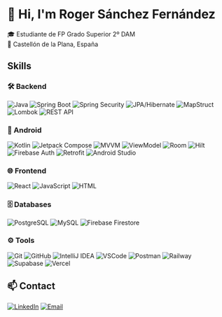# 👋 Hi, I'm Roger Sánchez Fernández

🎓 Estudiante de FP Grado Superior 2º DAM  
📍 Castellón de la Plana, España

## Skills

### 🛠️ Backend
![Java](https://img.shields.io/badge/-Java-007396?style=flat-square&logo=java)
![Spring Boot](https://img.shields.io/badge/-Spring%20Boot-6DB33F?style=flat-square&logo=spring-boot)
![Spring Security](https://img.shields.io/badge/-Spring%20Security-6DB33F?style=flat-square&logo=spring)
![JPA/Hibernate](https://img.shields.io/badge/-JPA%20%7C%20Hibernate-59666C?style=flat-square&logo=hibernate)
![MapStruct](https://img.shields.io/badge/-MapStruct-9D50BB?style=flat-square)
![Lombok](https://img.shields.io/badge/-Lombok-EA6D27?style=flat-square&logo=lombok)
![REST API](https://img.shields.io/badge/-REST%20API-005571?style=flat-square&logo=spring)

### 📱 Android
![Kotlin](https://img.shields.io/badge/-Kotlin-0095D5?style=flat-square&logo=kotlin)
![Jetpack Compose](https://img.shields.io/badge/-Jetpack%20Compose-4285F4?style=flat-square&logo=android)
![MVVM](https://img.shields.io/badge/-MVVM-FF6F00?style=flat-square)
![ViewModel](https://img.shields.io/badge/-ViewModel-757575?style=flat-square)
![Room](https://img.shields.io/badge/-Room-007396?style=flat-square&logo=sqlite)
![Hilt](https://img.shields.io/badge/-Hilt-34A853?style=flat-square&logo=dagger)
![Firebase Auth](https://img.shields.io/badge/-Firebase%20Auth-FFCA28?style=flat-square&logo=firebase)
![Retrofit](https://img.shields.io/badge/-Retrofit-3ddc84?style=flat-square)
![Android Studio](https://img.shields.io/badge/-Android%20Studio-3DDC84?style=flat-square&logo=android-studio)

### 🌐 Frontend
![React](https://img.shields.io/badge/-React-61DAFB?style=flat-square&logo=react)
![JavaScript](https://img.shields.io/badge/-JavaScript-F7DF1E?style=flat-square&logo=javascript)
![HTML](https://img.shields.io/badge/-HTML5-E34F26?style=flat-square&logo=html5)

### 🗄️ Databases
![PostgreSQL](https://img.shields.io/badge/-PostgreSQL-336791?style=flat-square&logo=postgresql)
![MySQL](https://img.shields.io/badge/-MySQL-4479A1?style=flat-square&logo=mysql)
![Firebase Firestore](https://img.shields.io/badge/-Firestore-FFCA28?style=flat-square&logo=firebase)

### ⚙️ Tools
![Git](https://img.shields.io/badge/-Git-F05032?style=flat-square&logo=git)
![GitHub](https://img.shields.io/badge/-GitHub-181717?style=flat-square&logo=github)
![IntelliJ IDEA](https://img.shields.io/badge/-IntelliJ%20IDEA-000000?style=flat-square&logo=intellij-idea)
![VSCode](https://img.shields.io/badge/-VSCode-007ACC?style=flat-square&logo=visual-studio-code)
![Postman](https://img.shields.io/badge/-Postman-FF6C37?style=flat-square&logo=postman)
![Railway](https://img.shields.io/badge/-Railway-111111?style=flat-square&logo=railway)
![Supabase](https://img.shields.io/badge/-Supabase-3ECF8E?style=flat-square&logo=supabase)
![Vercel](https://img.shields.io/badge/-Vercel-000000?style=flat-square&logo=vercel)

## 📫 Contact

[![LinkedIn](https://img.shields.io/badge/-LinkedIn-0A66C2?style=flat-square&logo=linkedin&logoColor=white)](https://www.linkedin.com/in/roger-sanchez-fernandez/)
[![Email](https://img.shields.io/badge/-Email-D14836?style=flat-square&logo=gmail&logoColor=white)](mailto:roger190892@gmail.com)


<!--
**ROGER-SAN-FER/ROGER-SAN-FER** is a ✨ _special_ ✨ repository because its `README.md` (this file) appears on your GitHub profile.

Here are some ideas to get you started:

- 🔭 I’m currently working on ...
- 🌱 I’m currently learning ...
- 👯 I’m looking to collaborate on ...
- 🤔 I’m looking for help with ...
- 💬 Ask me about ...
- 📫 How to reach me: ...
- 😄 Pronouns: ...
- ⚡ Fun fact: ...
-->
